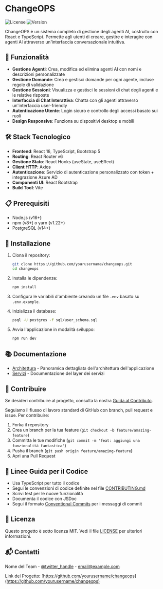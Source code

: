 # ChangeOPS

![License](https://img.shields.io/badge/license-MIT-blue.svg)
![Version](https://img.shields.io/badge/version-0.1.0-green.svg)

ChangeOPS è un sistema completo di gestione degli agenti AI, costruito con React e TypeScript. Permette agli utenti di creare, gestire e interagire con agenti AI attraverso un'interfaccia conversazionale intuitiva.

## 🚀 Funzionalità

- **Gestione Agenti**: Crea, modifica ed elimina agenti AI con nomi e descrizioni personalizzate
- **Gestione Domande**: Crea e gestisci domande per ogni agente, incluse regole di validazione
- **Gestione Sessioni**: Visualizza e gestisci le sessioni di chat degli agenti e le relative risposte
- **Interfaccia di Chat Interattiva**: Chatta con gli agenti attraverso un'interfaccia user-friendly
- **Autenticazione Utente**: Login sicuro e controllo degli accessi basato sui ruoli
- **Design Responsive**: Funziona su dispositivi desktop e mobili

## 🛠️ Stack Tecnologico

- **Frontend**: React 18, TypeScript, Bootstrap 5
- **Routing**: React Router v6
- **Gestione Stato**: React Hooks (useState, useEffect)
- **Client HTTP**: Axios
- **Autenticazione**: Servizio di autenticazione personalizzato con token + integrazione Azure AD
- **Componenti UI**: React Bootstrap
- **Build Tool**: Vite

## 📋 Prerequisiti

- Node.js (v16+)
- npm (v8+) o yarn (v1.22+)
- PostgreSQL (v14+)

## 🔧 Installazione

1. Clona il repository:
   ```bash
   git clone https://github.com/yourusername/changeops.git
   cd changeops
   ```

2. Installa le dipendenze:
   ```bash
   npm install
   ```

3. Configura le variabili d'ambiente creando un file `.env` basato su `.env.example`.

4. Inizializza il database:
   ```bash
   psql -U postgres -f sql/user_schema.sql
   ```

5. Avvia l'applicazione in modalità sviluppo:
   ```bash
   npm run dev
   ```

## 📚 Documentazione

- [Architettura](./src/docs/architecture.md) - Panoramica dettagliata dell'architettura dell'applicazione
- [Servizi](./src/docs/services.md) - Documentazione del layer dei servizi

## 🤝 Contribuire

Se desideri contribuire al progetto, consulta la nostra [Guida al Contributo](./CONTRIBUTING.md).

Seguiamo il flusso di lavoro standard di GitHub con branch, pull request e issue. Per contribuire:

1. Forka il repository
2. Crea un branch per la tua feature (`git checkout -b feature/amazing-feature`)
3. Committa le tue modifiche (`git commit -m 'feat: aggiungi una funzionalità fantastica'`)
4. Pusha il branch (`git push origin feature/amazing-feature`)
5. Apri una Pull Request

## 📝 Linee Guida per il Codice

- Usa TypeScript per tutto il codice
- Segui le convenzioni di codice definite nel file [CONTRIBUTING.md](./CONTRIBUTING.md)
- Scrivi test per le nuove funzionalità
- Documenta il codice con JSDoc
- Segui il formato [Conventional Commits](https://www.conventionalcommits.org/) per i messaggi di commit

## 📄 Licenza

Questo progetto è sotto licenza MIT. Vedi il file [LICENSE](./LICENSE) per ulteriori informazioni.

## 📬 Contatti

Nome del Team - [@twitter_handle](https://twitter.com/twitter_handle) - email@example.com

Link del Progetto: [https://github.com/yourusername/changeops](https://github.com/yourusername/changeops)

